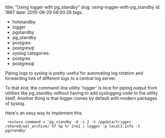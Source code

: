 title: "Using logger with pg_standby"
slug: using-logger-with-pg_standby
id: 1887
date: 2010-08-29 08:00:26
tags: 
- hotstandby
- logger
- pgstandby
- pg_standby
- postgres
- postgresql
- syslog
categories: 
- postgres
- postgresql

Piping logs to syslog is pretty useful for automating log rotation and forwarding lots of different logs to a central log server. 

To that end, the command-line utility 'logger' is nice for piping output from utilities like pg_standby without having to add syslogging code to the utility itself. Another thing is that logger comes by default with modern packages of syslog.

Here's an easy way to implement this: 

` 
restore_command = 'pg_standby -d -s 2 -t /pgdata/trigger /shared/wal_archive/ %f %p %r 2>&1 | logger -p local3.info -t pgstandby'
`
